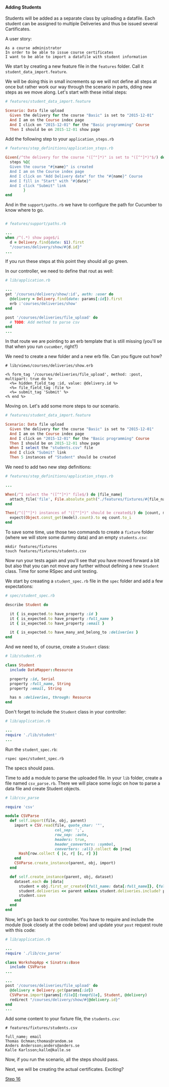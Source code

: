 
#### Adding Students

Students will be added as a separate class by uploading a datafile. Each student can be assigned to multiple Deliveries and thus be issued several Cartificates.

A user story:

```
As a course administrator
In order to be able to issue course certificates
I want to be able to import a datafile with student information
```

We start by creating a new feature file in the `features` folder. Call it `student_data_import.feature`.

We will be doing this in small increments sp we will not define all steps at once but rather work our way through the scenario in parts, dding new steps as we move along. Let's start with these initial steps:

```ruby
# features/student_data_import.feature

Scenario: Data file upload
  Given the delivery for the course "Basic" is set to "2015-12-01"
  And I am on the Course index page
  And I click on "2015-12-01" for the "Basic programming" Course
  Then I should be on 2015-12-01 show page

```

Add the following step to your `application_steps.rb`

```ruby
# features/step_definitions/application_steps.rb

Given(/^the delivery for the course "([^"]*)" is set to "([^"]*)"$/) do |name, date|
  steps %Q{
  Given the course "#{name}" is created
  And I am on the Course index page
  And I click on "Add Delivery date" for the "#{name}" Course
  And I fill in "Start" with "#{date}"
  And I click "Submit" link
        }
end
```

And in the `support/paths.rb` we have to configure the path for Cucumber to know where to go.

```ruby

# features/support/paths.rb

...
when /^(.*) show page$/i
  d = Delivery.find(date: $1).first
  "/courses/delivery/show/#{d.id}"
...
```

If you run these steps at this point they should all go green.

In our controller, we need to define that rout as well:

```ruby
# lib/application.rb

...
get '/courses/delivery/show/:id', auth: :user do
  @delivery = Delivery.find(date: params[:id]).first
  erb :'courses/deliveries/show'
end

post '/courses/deliveries/file_upload' do
  # TODO: Add method to parse csv
end
...
```

In that route we are pointing to an erb template that is still missing (you'll se that when you run `cucumber`, right?)

We need to create a new folder and a new erb file. Can you figure out how?

```
# lib/views/courses/deliveries/show.erb

<% form_tag '/courses/deliveries/file_upload', method: :post, multipart: true do %>
  <%= hidden_field_tag :id, value: @delivery.id %>
  <%= file_field_tag :file %>
  <%= submit_tag 'Submit' %>
<% end %>

```

Moving on. Let's add some more steps to our scenario.

```ruby
# features/student_data_import.feature

Scenario: Data file upload
  Given the delivery for the course "Basic" is set to "2015-12-01"
  And I am on the Course index page
  And I click on "2015-12-01" for the "Basic programming" Course
  Then I should be on 2015-12-01 show page
  When I select the "students.csv" file
  And I click "Submit" link
  Then 5 instances of "Student" should be created

```

We need to add two new step definitions:

```ruby
# features/step_definitions/application_steps.rb

...

When(/^I select the "([^"]*)" file$/) do |file_name|
  attach_file('file', File.absolute_path("./features/fixtures/#{file_name}"))
end

Then(/^([^"]*) instances of "([^"]*)" should be created$/) do |count, model|
  expect(Object.const_get(model).count).to eq count.to_i
end
```

To save some time, use those two commands to create a `fixture` folder (where we will store some dummy data) and an empty `students.csv`:

```shell
mkdir features/fixtures
touch features/fixtures/students.csv
```

Now run your tests again and you'll see that you have moved forward a bit but also that you can not move any further without defining a new `Student` class. Time for some RSpec and unit testing.

We start by creaating a `student_spec.rb` file in the `spec` folder and add a few expectations:

```ruby
# spec/student_spec.rb

describe Student do

  it { is_expected.to have_property :id }
  it { is_expected.to have_property :full_name }
  it { is_expected.to have_property :email }

  it { is_expected.to have_many_and_belong_to :deliveries }
end
```

And we need to, of course, create a `Student` class:

```ruby
# lib/student.rb

class Student
  include DataMapper::Resource

  property :id, Serial
  property :full_name, String
  property :email, String

  has n :deliveries, through: Resource
end
```

Don't forget to include the `Student` class in your controller:

```ruby
# lib/application.rb

...
require './lib/student'
...
```

Run the `student_spec.rb`:

```shell
rspec spec/student_spec.rb
```

The specs should pass.

Time to add a module to parse the uploaded file. In your `lib` folder, create a file named `csv_parse.rb`. There we will place some logic on how to parse a data file and create Student objects.

```ruby
# lib/csv_parse

require 'csv'

module CSVParse
  def self.import(file, obj, parent)
    import = CSV.read(file, quote_char: '"',
                      col_sep: ';',
                      row_sep: :auto,
                      headers: true,
                      header_converters: :symbol,
                      converters: :all).collect do |row|
      Hash[row.collect { |c, r| [c, r] }]
    end
    CSVParse.create_instance(parent, obj, import)
  end

  def self.create_instance(parent, obj, dataset)
    dataset.each do |data|
      student = obj.first_or_create({full_name: data[:full_name]}, {full_name: data[:full_name], email: data[:email]})
      student.deliveries << parent unless student.deliveries.include? parent
      student.save
    end
  end
end

```

Now, let's go back to our controller. You have to require and include the module (look closely at the code below) and update your `post` request route with this code:

```ruby
# lib/application.rb

...
require './lib/csv_parse'

class WorkshopApp < Sinatra::Base
  include CSVParse
...

...
post '/courses/deliveries/file_upload' do
  @delivery = Delivery.get(params[:id])
  CSVParse.import(params[:file][:tempfile], Student, @delivery)
  redirect "/courses/delivery/show/#{@delivery.id}"
end
...
```

Add some content to your fixture file, the `students.csv`:

```
# features/fixtures/students.csv

full_name; email
Thomas Ochman;thomas@random.se
Anders Andersson;anders@anders.se
Kalle Karlsson;kalle@kalle.se
```

Now, if you run the scenario, all the steps should pass.

Next, we will be creating the actual certificates. Exciting?


[Step 16](step16.md)